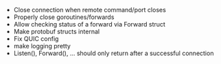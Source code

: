 
- Close connection when remote command/port closes
- Properly close goroutines/forwards
- Allow checking status of a forward via Forward struct
- Make protobuf structs internal
- Fix QUIC config
- make logging pretty
- Listen(), Forward(), ... should only return after a successful connection
